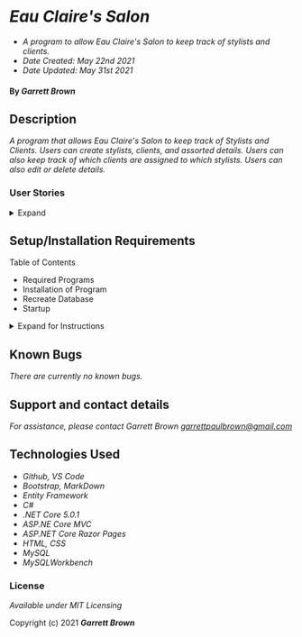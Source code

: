 # _Eau Claire's Salon_

 * _A program to allow Eau Claire's Salon to keep track of stylists and clients._
 * _Date Created: May 22nd 2021_
 * _Date Updated: May 31st 2021_

#### By _**Garrett Brown**_

## Description
_A program that allows Eau Claire's Salon to keep track of Stylists and Clients. Users can create stylists, clients, and assorted details. Users can also keep track of which clients are assigned to which stylists. Users can also edit or delete details._

### User Stories

<details>
    <summary>Expand</summary>

#### User Stories
* _As the salon owner, I need to be able to see a list of all stylists._
* _As the salon owner, I need to be able to select a stylist, see their details, and see a list of all clients that belong to that stylist._
* _As the salon owner, I need to add new stylists to our system when they are hired._
* _As the salon owner, I need to be able to add new clients to a specific stylist. I should not be able to add a client if no stylists have been added._

</details>

## Setup/Installation Requirements
Table of Contents
* Required Programs
* Installation of Program
* Recreate Database
* Startup

<details>
    <summary>Expand for Instructions</summary>

### Required Programs
1. An internet browser.
2. Visual Code Studio (or another code editor).
3. .NET
4. MySQL
5. MySQLWorkbench


### Installation of Program
* _Open the terminal on your local machine and navigate to "Desktop."_
* _Clone "Salon.Solution"" with the following git command `git clone https://github.com/GBProductions/Salon.Solution.git`_
* _Navigate to the top level of the repository with the command `cd Salon.Solution`_
* _Navigate into "HairSalon" with git command `cd HairSalon`_


### Recreate Database

#### Instructions: `appsettings.json` Creation
![Schema](HairSalon/assets/images/tables.png)

1. Create a file in the root directory called `appsettings.json`. 
2. Add `appsettings.json` to `.gitignore`.
3. Insert the following code into `appsettings.json`:
    
``` 
{
    "ConnectionStrings": {
        "DefaultConnection": "Server=localhost;Port=3306;database=YOUR-DATABASE;uid=root;pwd=YOUR-PASSWORD;"
    }
}
```

4. Replace `YOUR-PASSWORD` with password you selected when installing MySQLWorkbench.
5. Replace `YOUR-DATABASE` with `garrett_brown`.

#### MySQLWorkbench Recreate Database
If you need to recreate the database, follow these instructions.

1. In MySQLWorkbench, create new schema. Name new schema `garrett_brown`.
2. Add new table named `stylists`. Recreate the table here:

![Schema](HairSalon/assets/images/stylists.png)

3. After replicating the table, click `Apply` at the bottom of MySQLWorkbench. Review changes, and click `Apply` again. Click `Close` when done.

4. Add new table named `clients`. Recreate the table here:
![Schema](HairSalon/assets/images/clients.png)

5. After replicating the table, click `Apply` at the bottom of MySQLWorkbench. Review changes, and click `Apply` again. Click `Close` when done.

6. When completed, navigate to `Administration` menu, and select `Data Export`.
7. Select `garrett_brown`, and select `Dump Structure Only`. 
8. Click `Export to Self-Contained File`, and click `...` button amd choose to save data on Desktop. Name file as `garrett_brown.sql`.
9. Click `Start Export`. 
10. Whem complete, add `garrett_brown.sql` to root directory of "HairSalon".

### Startup
* Navigate to HairSalon folder in project.
* Restore project with git command `dotnet restore`
* Build project with git command `dotnet build`
* To run program, run git command `dotnet run`
* In browser, navigate to http://localhost:5000 

</details>

## Known Bugs

_There are currently no known bugs._

## Support and contact details

_For assistance, please contact Garrett Brown <garrettpaulbrown@gmail.com>_

## Technologies Used

* _Github, VS Code_
* _Bootstrap, MarkDown_
* _Entity Framework_
* _C#_
* _.NET Core 5.0.1_
* _ASP.NE Core MVC_
* _ASP.NET Core Razor Pages_
* _HTML, CSS_
* _MySQL_
* _MySQLWorkbench_


### License

*Available under MIT Licensing*

Copyright (c) 2021 **_Garrett Brown_**


